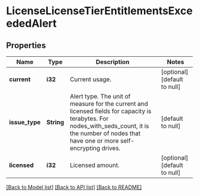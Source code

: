 # LicenseLicenseTierEntitlementsExceededAlert

## Properties
Name | Type | Description | Notes
------------ | ------------- | ------------- | -------------
**current** | **i32** | Current usage. | [optional] [default to null]
**issue_type** | **String** | Alert type. The unit of measure for the current and licensed fields for capacity is terabytes. For nodes_with_seds_count, it is the number of nodes that have one or more self-encrypting drives. | [default to null]
**licensed** | **i32** | Licensed amount. | [optional] [default to null]

[[Back to Model list]](../README.md#documentation-for-models) [[Back to API list]](../README.md#documentation-for-api-endpoints) [[Back to README]](../README.md)


